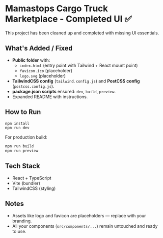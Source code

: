 
# Mamastops Cargo Truck Marketplace - Completed UI ✅

This project has been cleaned up and completed with missing UI essentials.

## What's Added / Fixed
- **Public folder** with:
  - `index.html` (entry point with Tailwind + React mount point)
  - `favicon.ico` (placeholder)
  - `logo.svg` (placeholder)
- **TailwindCSS config** (`tailwind.config.js`) and **PostCSS config** (`postcss.config.js`).
- **package.json scripts** ensured: `dev`, `build`, `preview`.
- Expanded README with instructions.

## How to Run
```bash
npm install
npm run dev
```

For production build:
```bash
npm run build
npm run preview
```

## Tech Stack
- React + TypeScript
- Vite (bundler)
- TailwindCSS (styling)

## Notes
- Assets like logo and favicon are placeholders — replace with your branding.
- All your components (`src/components/...`) remain untouched and ready to use.
